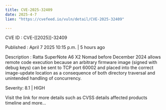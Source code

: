 ```yaml
---
title: CVE-2025-32409
date: 2025-4-7
lien: "https://cvefeed.io/vuln/detail/CVE-2025-32409"

---
```


CVE ID : CVE-[[2025]]-32409

Published :  April 7
2025
10:15 p.m. | 5 hours ago

Description : Ratta SuperNote A6 X2 Nomad before December 2024 allows remote code execution because an arbitrary firmware image (signed with debug keys) can be sent to TCP port 60002
and placed into the correct image-update location as a consequence of both directory traversal and unintended handling of concurrency.

Severity: 8.1 | HIGH

Visit the link for more details
such as CVSS details
affected products
timeline
and more...
